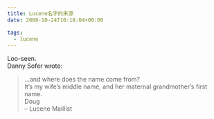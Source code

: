 ```yaml
---
title: Lucene名字的来源
date: 2008-10-24T10:18:04+00:00

tags:
  - lucene
---
```

Loo-seen.  
Danny Sofer wrote:  
> …and where does the name come from?  
It’s my wife’s middle name, and her maternal grandmother’s first name.  
Doug  
&#8211; Lucene Maillist
